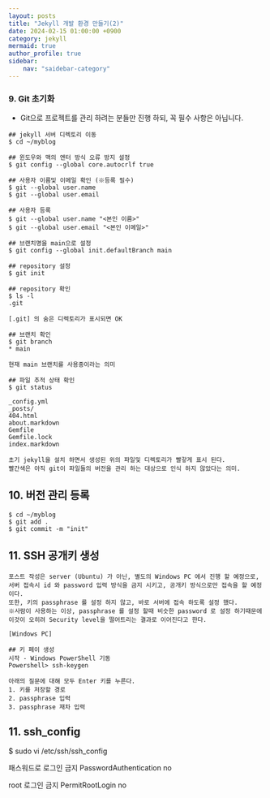 ```yaml
---
layout: posts
title: "Jekyll 개발 환경 만들기(2)" 
date: 2024-02-15 01:00:00 +0900
category: jekyll
mermaid: true
author_profile: true
sidebar:
    nav: "saidebar-category"
---
```


### 9. Git 초기화

- Git으로 프로젝트를 관리 하려는 분들만 진행 하되, 꼭 필수 사항은 아닙니다.

```
## jekyll 서버 디렉토리 이동
$ cd ~/myblog

## 윈도우와 맥의 엔터 방식 오류 방지 설정
$ git config --global core.autocrlf true

## 사용자 이름및 이메일 확인 (※등록 필수)
$ git --global user.name
$ git --global user.email

## 사용자 등록
$ git --global user.name "<본인 이름>"
$ git --global user.email "<본인 이메일>"

## 브랜치명을 main으로 설정
$ git config --global init.defaultBranch main

## repository 설정
$ git init

## repository 확인
$ ls -l
.git

[.git] 의 숨은 디렉토리가 표시되면 OK

## 브랜치 확인
$ git branch
* main

현재 main 브랜치를 사용중이라는 의미

## 파일 추적 상태 확인
$ git status

_config.yml
_posts/
404.html
about.markdown
Gemfile
Gemfile.lock
index.markdown

초기 jekyll을 설치 하면서 생성된 위의 파일및 디렉토리가 빨갛게 표시 된다.
빨간색은 아직 git이 파일들의 버전을 관리 하는 대상으로 인식 하지 않았다는 의미.
```

## 10. 버전 관리 등록

```
$ cd ~/myblog
$ git add .
$ git commit -m "init"
```

## 11. SSH 공개키 생성

```
포스트 작성은 server (Ubuntu) 가 아닌, 별도의 Windows PC 에서 진행 할 예정으로,
서버 접속시 id 와 password 입력 방식을 금지 시키고, 공개키 방식으로만 접속을 할 예정이다.
또한, 키의 passphrase 를 설정 하지 않고, 바로 서버에 접속 하도록 설정 했다.
※사람이 사용하는 이상, passphrase 를 설정 할때 비슷한 password 로 설정 하기때문에 이것이 오히려 Security level을 떨어트리는 결과로 이어진다고 한다.

[Windows PC]

## 키 페이 생성
시작 - Windows PowerShell 기동
Powershell> ssh-keygen

아래의 질문에 대해 모두 Enter 키를 누른다.
1. 키를 저장할 경로
2. passphrase 입력
3. passphrase 재차 입력
```



## 11. ssh_config

$ sudo vi  /etc/ssh/ssh_config

패스워드로 로그인 금지
PasswordAuthentication no

root 로그인 금지
PermitRootLogin no